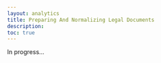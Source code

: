 ```yaml
---
layout: analytics
title: Preparing And Normalizing Legal Documents
description: 
toc: true
---
```


In progress...
